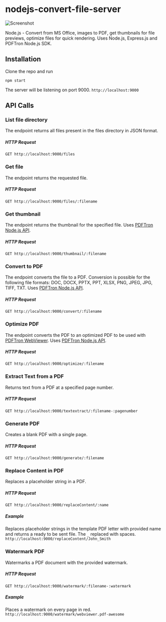 # nodejs-convert-file-server
![Screenshot](https://github.com/andreysaf/nodejs-convert-file-server/blob/master/files/screen.png?raw=true "Screenshot")

Node.js - Convert from MS Office, images to PDF, get thumbnails for file previews, optimize files for quick rendering.
Uses Node.js, Express.js and PDFTron Node.js SDK.

## Installation

Clone the repo and run

`npm start`

The server will be listening on port 9000. `http://localhost:9000`


## API Calls

### List file directory

The endpoint returns all files present in the files directory in JSON format.

##### HTTP Request
`GET http://localhost:9000/files`

### Get file

The endpoint returns the requested file.

##### HTTP Request
`GET http://localhost:9000/files/:filename`

### Get thumbnail

The endpoint returns the thumbnail for the specified file. Uses [PDFTron Node.js API](https://www.pdftron.com/documentation/samples/node/js/PDFDrawTest?platforms=nodejs).

##### HTTP Request
`GET http://localhost:9000/thumbnail/:filename`

### Convert to PDF

The endpoint converts the file to a PDF. Conversion is possible for the following file formats: DOC, DOCX, PPTX, PPT, XLSX, PNG, JPEG, JPG, TIFF, TXT. Uses [PDFTron Node.js API](https://www.pdftron.com/documentation/samples/node/js/ConvertTest?platforms=nodejs).

##### HTTP Request
`GET http://localhost:9000/convert/:filename`

### Optimize PDF

The endpoint converts the PDF to an optimized PDF to be used with [PDFTron WebViewer](https://www.pdftron.com/webviewer/demo/). Uses [PDFTron Node.js API](https://www.pdftron.com/api/pdfnet-node/PDFNet.PDFDoc.html#saveViewerOptimized__anchor).

##### HTTP Request
`GET http://localhost:9000/optimize/:filename`

### Extract Text from a PDF

Returns text from a PDF at a specified page number.

##### HTTP Request
`GET http://localhost:9000/textextract/:filename-:pagenumber`

### Generate PDF

Creates a blank PDF with a single page.

##### HTTP Request
`GET http://localhost:9000/generate/:filename`

### Replace Content in PDF

Replaces a placeholder string in a PDF.

##### HTTP Request
`GET http://localhost:9000/replaceContent/:name`

##### Example
Replaces placeholder strings in the template PDF letter with provided name and returns a ready to be sent file. The `_` replaced with spaces.
`http://localhost:9000/replaceContent/John_Smith`

### Watermark PDF

Watermarks a PDF document with the provided watermark.

##### HTTP Request
`GET http://localhost:9000/watermark/:filename-:watermark`

##### Example
Places a watermark on every page in red. 
`http://localhost:9000/watermark/webviewer.pdf-awesome`





